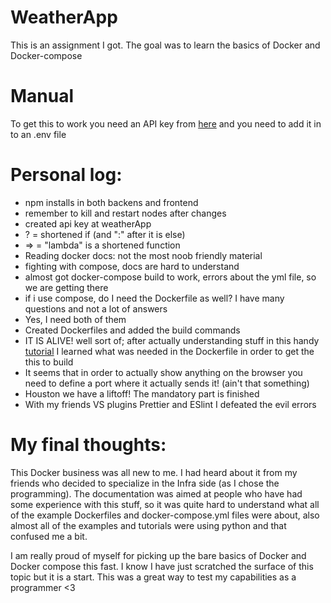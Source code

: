 # WeatherApp

This is an assignment I got. The goal was to learn the basics of Docker and Docker-compose

# Manual

To get this to work you need an API key from [here](https://openweathermap.org/) and you need to add it in to an .env file

# Personal log:

- npm installs in both backens and frontend
- remember to kill and restart nodes after changes
- created api key at weatherApp
- ? = shortened if (and ":" after it is else)
- => = "lambda" is a shortened function
- Reading docker docs: not the most noob friendly material
- fighting with compose, docs are hard to understand
- almost got docker-compose build to work, errors about the yml file, so we are getting there
- if i use compose, do I need the Dockerfile as well? I have many questions and not a lot of answers
- Yes, I need both of them
- Created Dockerfiles and added the build commands
- IT IS ALIVE! well sort of; after actually understanding stuff in this handy [tutorial](http://www.summa.com/blog/docker-for-developers-composing-multi-container-networks) I learned what was needed in the Dockerfile in order to get the this to build
- It seems that in order to actually show anything on the browser you need to define a port where it actually sends it! (ain't that something)
- Houston we have a liftoff! The mandatory part is finished
- With my friends VS plugins Prettier and ESlint I defeated the evil errors

# My final thoughts:

This Docker business was all new to me. I had heard about it from my friends who decided to specialize in the Infra side (as I chose the programming). The documentation was aimed at people who have had some experience with this stuff, so it was quite hard to understand what all of the example Dockerfiles and docker-compose.yml files were about, also almost all of the examples and tutorials were using python and that confused me a bit.

I am really proud of myself for picking up the bare basics of Docker and Docker compose this fast. I know I have just scratched the surface of this topic but it is a start. This was a great way to test my capabilities as a programmer <3
